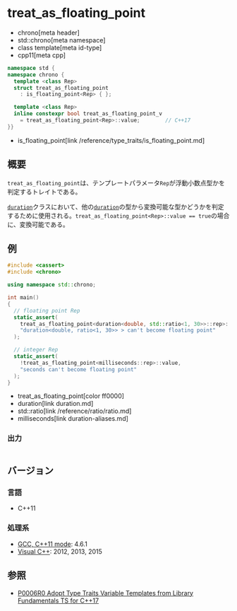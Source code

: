 # treat_as_floating_point
* chrono[meta header]
* std::chrono[meta namespace]
* class template[meta id-type]
* cpp11[meta cpp]

```cpp
namespace std {
namespace chrono {
  template <class Rep>
  struct treat_as_floating_point
    : is_floating_point<Rep> { };

  template <class Rep>
  inline constexpr bool treat_as_floating_point_v
    = treat_as_floating_point<Rep>::value;        // C++17
}}
```
* is_floating_point[link /reference/type_traits/is_floating_point.md]

## 概要
`treat_as_floating_point`は、テンプレートパラメータ`Rep`が浮動小数点型かを判定するトレイトである。

[`duration`](/reference/chrono/duration.md)クラスにおいて、他の[`duration`](/reference/chrono/duration.md)の型から変換可能な型かどうかを判定するために使用される。`treat_as_floating_point<Rep>::value == true`の場合に、変換可能である。


## 例
```cpp example
#include <cassert>
#include <chrono>

using namespace std::chrono;

int main()
{
  // floating point Rep
  static_assert(
    treat_as_floating_point<duration<double, std::ratio<1, 30>>::rep>::value,
    "duration<double, ratio<1, 30>> > can't become floating point"
  );

  // integer Rep
  static_assert(
    !treat_as_floating_point<milliseconds::rep>::value,
    "seconds can't become floating point"
  );
}
```
* treat_as_floating_point[color ff0000]
* duration[link duration.md]
* std::ratio[link /reference/ratio/ratio.md]
* milliseconds[link duration-aliases.md]

### 出力
```
```

## バージョン
### 言語
- C++11

### 処理系
- [GCC, C++11 mode](/implementation.md#gcc): 4.6.1
- [Visual C++](/implementation.md#visual_cpp): 2012, 2013, 2015


## 参照
- [P0006R0 Adopt Type Traits Variable Templates from Library Fundamentals TS for C++17](http://www.open-std.org/jtc1/sc22/wg21/docs/papers/2015/p0006r0.html)
